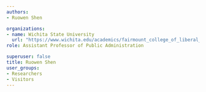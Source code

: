 ```yaml
---
authors:
- Ruowen Shen

organizations:
- name: Wichita State University
  url: "https://www.wichita.edu/academics/fairmount_college_of_liberal_arts_and_sciences/hugowall/About_Us/Ruowen_Shen.php"
role: Assistant Professor of Public Administration

superuser: false
title: Ruowen Shen
user_groups:
- Researchers
- Visitors
---
```


